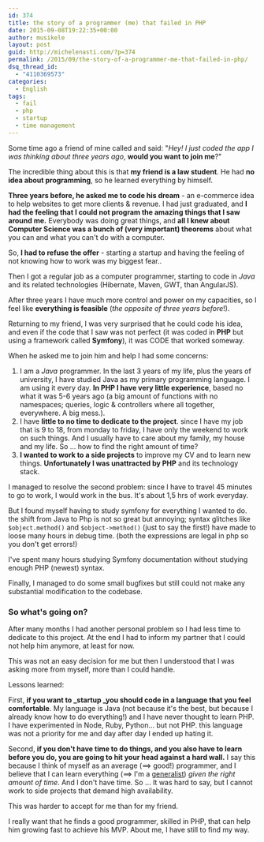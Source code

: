 ```yaml
---
id: 374
title: the story of a programmer (me) that failed in PHP
date: 2015-09-08T19:22:35+00:00
author: musikele
layout: post
guid: http://michelenasti.com/?p=374
permalink: /2015/09/the-story-of-a-programmer-me-that-failed-in-php/
dsq_thread_id:
  - "4110369573"
categories:
  - English
tags:
  - fail
  - php
  - startup
  - time management
---
```

Some time ago a friend of mine called and said: "_Hey! I just coded the app I was thinking about three years ago_, **would you want to join me**?"

The incredible thing about this is that **my friend is a law student**. He had **no idea about programming**, so he learned everything by himself.

**Three years before, he asked me to code his dream** - an e-commerce idea to help websites to get more clients & revenue. I had just graduated, and **I had the feeling that I could not program the amazing things that I saw around me.** Everybody was doing great things, and **all I knew about Computer Science was a bunch of (very important) theorems** about what you can and what you can't do with a computer.

So, **I had to refuse the offer** - starting a startup and having the feeling of not knowing how to work was my biggest fear..

Then I got a regular job as a computer programmer, starting to code in _Java_ and its related technologies (Hibernate, Maven, GWT, than AngularJS).

After three years I have much more control and power on my capacities, so I feel like **everything is feasible** (_the opposite of three years before_!).

Returning to my friend, I was very surprised that he could code his idea, and even if the code that I saw was not perfect (it was coded in **PHP** but using a framework called **Symfony**), it was CODE that worked someway.

When he asked me to join him and help I had some concerns:

  1. I am a _Java_ programmer. In the last 3 years of my life, plus the years of university, I have studied Java as my primary programming language. I am using it every day. **In PHP I have very little experience**, based no what it was 5-6 years ago (a big amount of functions with no namespaces; queries, logic & controllers where all together, everywhere. A big mess.).
  2. I have **little to no time to dedicate to the project**. since I have my job that is 9 to 18, from monday to friday, I have only the weekend to work on such things. And I usually have to care about my family, my house and my life. So ... how to find the right amount of time?
  3. **I wanted to work to a side projects** to improve my CV and to learn new things. **Unfortunately I was unattracted by PHP** and its technology stack.

I managed to resolve the second problem: since I have to travel 45 minutes to go to work, I would work in the bus. It's about 1,5 hrs of work everyday.

But I found myself having to study symfony for everything I wanted to do. the shift from Java to Php is not so great but annoying; syntax glitches like `$object.method()`  and `$object->method()`  (just to say the first!) have made to loose many hours in debug time. (both the expressions are legal in php so you don't get errors!)

I've spent many hours studying Symfony documentation without studying enough PHP (newest) syntax.

Finally, I managed to do some small bugfixes but still could not make any substantial modification to the codebase.

### So what's going on?

After many months I had another personal problem so I had less time to dedicate to this project. At the end I had to inform my partner that I could not help him anymore, at least for now.

This was not an easy decision for me but then I understood that I was asking more from myself, more than I could handle.

Lessons learned:

First, **if you want to _startup _you should code in a language that you feel comfortable**. My language is Java (not because it's the best, but because I already know how to do everything!) and I have never thought to learn PHP. I have experimented  in Node, Ruby, Python... but not PHP. this language was not a priority for me and day after day I ended up hating it.

Second, **if you don't have time to do things, and you also have to learn before you do, you are going to hit your head against a hard wall.** I say this because I think of myself as an average (==> good!) programmer, and I believe that I can learn everything (==> I'm a [generalist](http://michelenasti.com/2015/02/quando-assumere-generalisti-vs-specialisti/)) _given the right amount of time_. And I don't have time. So ... It was hard to say, but I cannot work to side projects that demand high availability.

This was harder to accept for me than for my friend.

I really want that he finds a good programmer, skilled in PHP, that can help him growing fast to achieve his MVP. About me, I have still to find my way.
